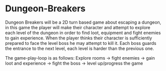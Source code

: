 # Dungeon-Breakers
Dungeon Breakers will be a 2D turn based game about escaping a dungeon, in this game the player will make their character
and attempt to explore each level of the dungeon in order to find loot, equipment and fight enemies to gain experience.
When the player thinks their character is sufficiently prepared to face the level boss he may attempt to kill it.
Each boss guards the entrance to the next level, each level is harder than the previous one.

The game-play-loop is as follows:
Explore rooms -> fight enemies -> gain loot and experience -> fight the boss -> level up/progress the game
